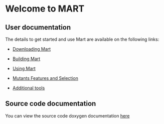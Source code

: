 # Welcome to MART

## User documentation
The details to get started and use Mart are available on the following links:

- [Downloading Mart](user-doc/downloading.md)

- [Building Mart](user-doc/building.md)

- [Using Mart](user-doc/using.md)

- [Mutants Features and Selection](user-doc/mutants-features-selection.md)

- [Additional tools](user-doc/othertools.md)

## Source code documentation
You can view the source code doxygen documentation [here](doxygen-doc/index.html) 
